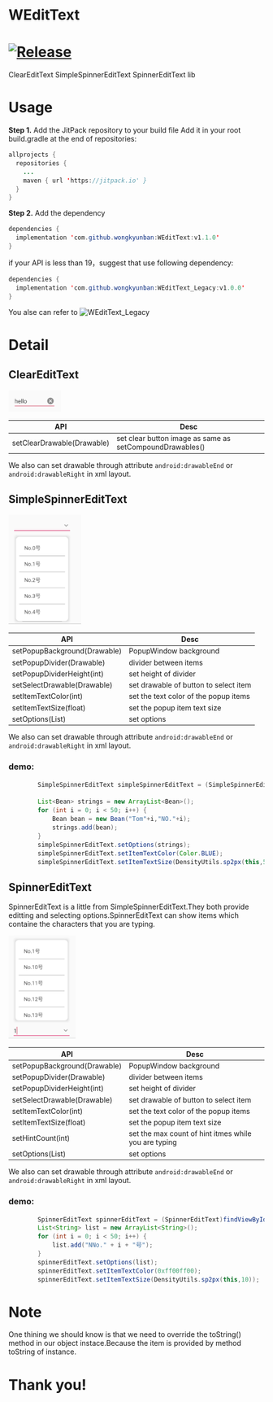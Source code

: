 # WEditText

# [![Release](https://jitpack.io/v/wongkyunban/WEditText.svg)](https://jitpack.io/#wongkyunban/WEditText)

ClearEditText SimpleSpinnerEditText SpinnerEditText lib

# Usage
__Step 1.__ Add the JitPack repository to your build file
Add it in your root build.gradle at the end of repositories:
```java
allprojects {
  repositories {
    ...
    maven { url 'https://jitpack.io' }
  }
}
```
__Step 2.__ Add the dependency
```java
dependencies {
  implementation 'com.github.wongkyunban:WEditText:v1.1.0'
}
```
if your API is less than 19，suggest that use following dependency:
```java
dependencies {
  implementation 'com.github.wongkyunban:WEditText_Legacy:v1.0.0'
}
```
You alse can refer to 
![WEditText_Legacy](https://github.com/wongkyunban/WEditText_Legacy)

# Detail
## ClearEditText

![](snapshot/snapshot1.png)

|API|Desc|
|--|--|
|setClearDrawable(Drawable)|set clear button image as same as setCompoundDrawables()|

We also can set drawable through attribute `android:drawableEnd` or `android:drawableRight` in xml layout.

## SimpleSpinnerEditText

![](snapshot/snapshot2.png)

|API|Desc|
|--|--|
|setPopupBackground(Drawable)|PopupWindow background|
|setPopupDivider(Drawable)|divider between items|
|setPopupDividerHeight(int)|set height of divider|
|setSelectDrawable(Drawable)|set drawable of button to select item|
|setItemTextColor(int)|set the text color of the popup items|
|setItemTextSize(float)|set the popup item text size|
|setOptions(List<T>)|set options|

We also can set drawable through attribute `android:drawableEnd` or `android:drawableRight` in xml layout.

### demo:
```java
        SimpleSpinnerEditText simpleSpinnerEditText = (SimpleSpinnerEditText)findViewById(R.id.sset);

        List<Bean> strings = new ArrayList<Bean>();
        for (int i = 0; i < 50; i++) {
            Bean bean = new Bean("Tom"+i,"NO."+i);
            strings.add(bean);
        }
        simpleSpinnerEditText.setOptions(strings);
        simpleSpinnerEditText.setItemTextColor(Color.BLUE);
        simpleSpinnerEditText.setItemTextSize(DensityUtils.sp2px(this,5));
```
## SpinnerEditText

SpinnerEditText is a little from SimpleSpinnerEditText.They both provide editting and selecting options.SpinnerEditText can show items which containe the characters that you are typing.

![](snapshot/snapshot3.png)


|API|Desc|
|--|--|
|setPopupBackground(Drawable)|PopupWindow background|
|setPopupDivider(Drawable)|divider between items|
|setPopupDividerHeight(int)|set height of divider|
|setSelectDrawable(Drawable)|set drawable of button to select item|
|setItemTextColor(int)|set the text color of the popup items|
|setItemTextSize(float)|set the popup item text size|
|setHintCount(int) |set the max count of hint itmes while you are typing|
|setOptions(List<T>)|set options|

We also can set drawable through attribute `android:drawableEnd` or `android:drawableRight` in xml layout.

### demo:
```java
        SpinnerEditText spinnerEditText = (SpinnerEditText)findViewById(R.id.set_select_input);
        List<String> list = new ArrayList<String>();
        for (int i = 0; i < 50; i++) {
            list.add("NNo." + i + "号");
        }
        spinnerEditText.setOptions(list);
        spinnerEditText.setItemTextColor(0xff00ff00);
        spinnerEditText.setItemTextSize(DensityUtils.sp2px(this,10));
```
# Note
One thining we should know is that we need to override the toString() method in our object instace.Because the item is provided by method toString of instance.

# Thank you!

